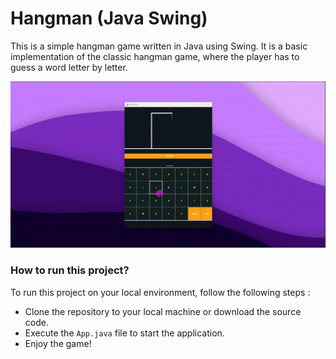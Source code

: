 # Hangman (Java Swing)

This is a simple hangman game written in Java using Swing. It is a basic implementation of the classic hangman game,
where the player has to guess a word letter by letter.

![](src/resources/preview.gif)

### How to run this project?

To run this project on your local environment, follow the following steps :

- Clone the repository to your local machine or download the source code.
- Execute the `App.java` file to start the application.
- Enjoy the game!
